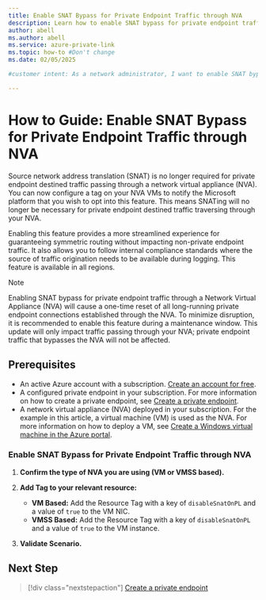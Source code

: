 ```yaml
---
title: Enable SNAT Bypass for Private Endpoint Traffic through NVA
description: Learn how to enable SNAT bypass for private endpoint traffic passing through a network virtual appliance (NVA) in Azure.
author: abell
ms.author: abell
ms.service: azure-private-link
ms.topic: how-to #Don't change
ms.date: 02/05/2025

#customer intent: As a network administrator, I want to enable SNAT bypass for private endpoint traffic through NVA so that I can ensure symmetric routing and comply with internal logging standards.

---
```


# How to Guide: Enable SNAT Bypass for Private Endpoint Traffic through NVA

Source network address translation (SNAT) is no longer required for private endpoint destined traffic passing through a network virtual appliance (NVA). You can now configure a tag on your NVA VMs to notify the Microsoft platform that you wish to opt into this feature. This means SNATing will no longer be necessary for private endpoint destined traffic traversing through your NVA.

Enabling this feature provides a more streamlined experience for guaranteeing symmetric routing without impacting non-private endpoint traffic. It also allows you to follow internal compliance standards where the source of traffic origination needs to be available during logging. This feature is available in all regions.


> [!NOTE]
> Enabling SNAT bypass for private endpoint traffic through a Network Virtual Appliance (NVA) will cause a one-time reset of all long-running private endpoint connections established through the NVA. To minimize disruption, it is recommended to enable this feature during a maintenance window. This update will only impact traffic passing through your NVA; private endpoint traffic that bypasses the NVA will not be affected.


## Prerequisites

* An active Azure account with a subscription. [Create an account for free](https://azure.microsoft.com/free/?WT.mc_id=A261C142F).
* A configured private endpoint in your subscription. For more information on how to create a private endpoint, see [Create a private endpoint](https://docs.microsoft.com/azure/private-link/create-private-endpoint).
* A network virtual appliance (NVA) deployed in your subscription. For the example in this article, a virtual machine (VM) is used as the NVA. For more information on how to deploy a VM, see [Create a Windows virtual machine in the Azure portal](https://docs.microsoft.com/azure/virtual-machines/windows/quick-create-portal).


### Enable SNAT Bypass for Private Endpoint Traffic through NVA

1. **Confirm the type of NVA you are using (VM or VMSS based).**

1. **Add Tag to your relevant resource:**
   - **VM Based:** Add the Resource Tag with a key of `disableSnatOnPL` and a value of `true` to the VM NIC.
   - **VMSS Based:** Add the Resource Tag with a key of `disableSnatOnPL` and a value of `true` to the VM instance.

1. **Validate Scenario.**

## Next Step

> [!div class="nextstepaction"]
> [Create a private endpoint](https://docs.microsoft.com/azure/private-link/create-private-endpoint)




